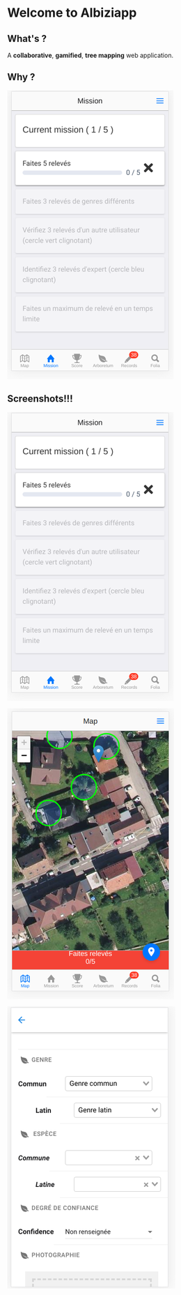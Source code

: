 # Welcome to Albiziapp

## What's ?

A **collaborative**, **gamified**, **tree mapping** web application.

## Why ?

![](.gitbook/assets/image%20%282%29.png)

## Screenshots!!!

![Mission page \(game\)](.gitbook/assets/image%20%284%29.png)

![Map view \(sattelite\)](.gitbook/assets/image%20%281%29.png)



![](.gitbook/assets/image%20%286%29.png)


